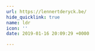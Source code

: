 ```yaml
---
url: https://lennertderyck.be/
hide_quicklink: true
name: ldr
icon: ''
date: 2019-01-16 20:09:29 +0000

---
```

